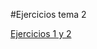 #Ejercicios tema 2

[Ejercicios 1 y 2](https://github.com/rafacruiz/GII-2013/blob/master/t2ejer1-2.md)
